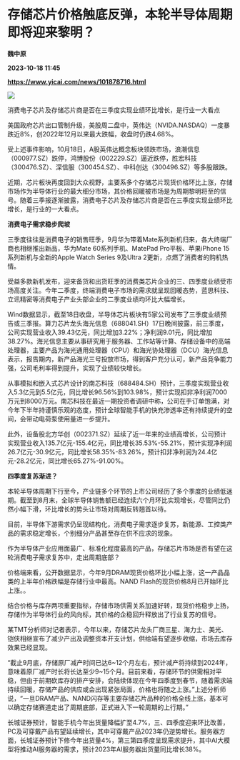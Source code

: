 # 存储芯片价格触底反弹，本轮半导体周期即将迎来黎明？
**魏中原**

**2023-10-18 11:45**

**https://www.yicai.com/news/101878716.html**

![](https://imgcdn.yicai.com/uppics/slides/2023/10/4e05cb5d9ca047e2a2960b5c616222b8.jpg)

消费电子芯片及存储芯片商是否在三季度实现业绩环比增长，是行业一大看点

美国政府芯片出口管制升级，美股周二盘中，英伟达（NVIDA.NASDAQ）一度暴跌近8%，创2022年12月以来最大跌幅，收盘时仍跌4.68%。

受上述事件影响，10月18日，A股英伟达概念板块领跌市场，浪潮信息（000977.SZ）跌停，鸿博股份（002229.SZ）逼近跌停，胜宏科技（300476.SZ）、深信服（300454.SZ）、中科创达（300496.SZ）等多股跟跌。

近期，芯片板块再度回到大众视野，主要系多个存储芯片现货价格环比上涨，存储市场作为半导体行业的最大细分市场，其价格回暖被市场是为周期黎明将至的信号。随着三季报逐渐披露，消费电子芯片及存储芯片商是否在三季度实现业绩环比增长，是行业的一大看点。

**消费电子需求稳步爬坡**

三季度往往是消费电子的销售旺季，9月华为带着Mate系列新机归来，各大终端厂商也相继推出新品，华为Mate 60系列手机、MatePad Pro平板、苹果iPhone 15系列新机与全新的Apple Watch Series 9及Ultra 2更新，点燃了消费者的购机热情。

受益多款新机发布，迎来备货和出货旺季的消费类芯片企业的三、四季度业绩受市场高度关注。今年二季度，终端消费电子市场的需求就呈现回暖态势，蓝思科技、立讯精密等消费电子产业头部企业的二季度业绩均环比大幅增长。

Wind数据显示，截至18日收盘，半导体芯片板块有5家公司发布了三季度业绩预告或三季报。算力芯片龙头海光信息（688041.SH）17日晚间披露，前三季度，公司实现营业收入39.43亿元，同比增加3.22%；净利润9.01元，同比增加38.27%。海光信息主要从事研究用于服务器、工作站等计算、存储设备中的高端处理器，主要产品为海光通用处理器（CPU）和海光协处理器（DCU）海光信息表示，报告期内，新产品海光三号投放市场，得到客户充分认可，新产品竞争能力强，公司毛利率得到提升，实现了业绩较快增长。

从事模拟和嵌入式芯片设计的南芯科技（688484.SH）预计，三季度实现营业收入5.3亿元到5.5亿元，同比增长96.56%到103.98%，预计实现扣非净利润7000万元到8000万元。南芯科技在最近一期投资者调研中称，公司在手订单饱满，对今年下半年持谨慎乐观的态度，预计全球智能手机的快充渗透率还有持续提升的空间，会带动电荷泵使用量进一步提升。

此外，设备股北方华创（002371.SZ）延续了近一年来的业绩高增长，公司预计实现营业收入135.7亿元-155.4亿元，同比增长35.53%-55.21%，预计实现净利润26.7亿元-30.9亿元，同比增长58.35%-83.26%，预计扣非净利润为24.4亿元-28.2亿元，同比增长65.27%-91.00%。

**四季度复苏渐进？**

本轮半导体周期下行至今，产业链多个环节的上市公司经历了多个季度的业绩低迷期。截至到8月末，全球半导体销售额已经连续六个月环比实现增长，尽管同比仍然小幅下滑，环比增长的势头让市场对周期反转翘首以待。

目前，半导体下游需求仍呈现结构化，消费电子需求逐步复苏，新能源、工控类产品的需求稳定增长，个别细分产品甚至存在供不应求的现象。

作为半导体产业应用面最广、标准化程度最高的产品，存储芯片市场是否有望在这轮消费电子需求复苏中，走出周期底部？

价格端来看，公开数据显示，今年9月DRAM现货价格环比小幅上涨，这一产品品类的上半年价格跌幅是存储行业中最高。NAND Flash的现货价格8月已开始环比上涨。。

结合价格与库存两项重要指标，存储市场供需关系加速好转，现货价格稳步上扬，存储作为半导体行业的风向标，其价格的企稳回升释放出了行业复苏的信号。

某TMT分析师对记者表示，今年以来，存储芯片龙头厂商三星、海力士、美光、铠侠相继宣布了减少产出及调整资本开支计划，供给端有望逐步收缩，市场去库存效果已经显现。

“截止9月底，存储原厂减产时间已达6~12个月左右，预计减产将持续到2024年，意味着原厂减产时长将长达至少9~15个月。目前来看，存储环节的供需相对平稳，但由于前期砍库存的排产安排，会陆续体现在今年四季度到春节，随着需求端持续回暖，存储产品的供应或会出现紧张局面，价格也将随之上涨。”上述分析师说，“一旦DRAM产品、NAND闪存等主要存储芯片品种的价格全线上涨，基本可以确定存储赛道走出了周期底部，正式进入下一轮周期的上行期。”

长城证券预计，智能手机今年出货量降幅扩至4.7%，三、四季度迎来环比改善，PC及可穿戴产品有望延续增长，其中可穿戴产品2023年仍逆势增长。服务器方面，长城证券预计下修今年出货量4%，第三第四季度呈现需求提升，其中AI大模型将推动AI服务器的需求，预计2023年AI服务器出货量同比增长38%。